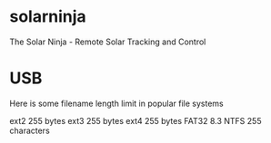 # solarninja
The Solar Ninja - Remote Solar Tracking and Control

# USB

Here is some filename length limit in popular file systems

ext2    255 bytes
ext3    255 bytes
ext4    255 bytes
FAT32   8.3 
NTFS    255 characters
